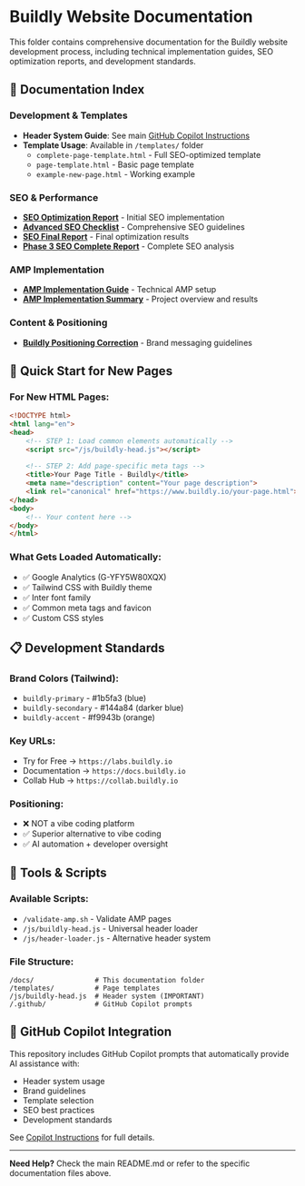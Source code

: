 # Buildly Website Documentation

This folder contains comprehensive documentation for the Buildly website development process, including technical implementation guides, SEO optimization reports, and development standards.

## 📁 Documentation Index

### Development & Templates
- **Header System Guide**: See main [GitHub Copilot Instructions](../.github/copilot-instructions.md)
- **Template Usage**: Available in `/templates/` folder
  - `complete-page-template.html` - Full SEO-optimized template
  - `page-template.html` - Basic page template
  - `example-new-page.html` - Working example

### SEO & Performance
- **[SEO Optimization Report](SEO-Optimization-Report.md)** - Initial SEO implementation
- **[Advanced SEO Checklist](Advanced-SEO-Checklist.md)** - Comprehensive SEO guidelines
- **[SEO Final Report](SEO-Final-Report.md)** - Final optimization results
- **[Phase 3 SEO Complete Report](Phase3-SEO-Complete-Report.md)** - Complete SEO analysis

### AMP Implementation
- **[AMP Implementation Guide](AMP-Implementation-Guide.md)** - Technical AMP setup
- **[AMP Implementation Summary](AMP-Implementation-Summary.md)** - Project overview and results

### Content & Positioning
- **[Buildly Positioning Correction](Buildly-Positioning-Correction.md)** - Brand messaging guidelines

## 🚀 Quick Start for New Pages

### For New HTML Pages:
```html
<!DOCTYPE html>
<html lang="en">
<head>
    <!-- STEP 1: Load common elements automatically -->
    <script src="/js/buildly-head.js"></script>
    
    <!-- STEP 2: Add page-specific meta tags -->
    <title>Your Page Title - Buildly</title>
    <meta name="description" content="Your page description">
    <link rel="canonical" href="https://www.buildly.io/your-page.html">
</head>
<body>
    <!-- Your content here -->
</body>
</html>
```

### What Gets Loaded Automatically:
- ✅ Google Analytics (G-YFY5W80XQX)
- ✅ Tailwind CSS with Buildly theme
- ✅ Inter font family
- ✅ Common meta tags and favicon
- ✅ Custom CSS styles

## 📋 Development Standards

### Brand Colors (Tailwind):
- `buildly-primary` - #1b5fa3 (blue)
- `buildly-secondary` - #144a84 (darker blue)
- `buildly-accent` - #f9943b (orange)

### Key URLs:
- Try for Free → `https://labs.buildly.io`
- Documentation → `https://docs.buildly.io`
- Collab Hub → `https://collab.buildly.io`

### Positioning:
- ❌ NOT a vibe coding platform
- ✅ Superior alternative to vibe coding
- ✅ AI automation + developer oversight

## 🔧 Tools & Scripts

### Available Scripts:
- `/validate-amp.sh` - Validate AMP pages
- `/js/buildly-head.js` - Universal header loader
- `/js/header-loader.js` - Alternative header system

### File Structure:
```
/docs/               # This documentation folder
/templates/          # Page templates
/js/buildly-head.js  # Header system (IMPORTANT)
/.github/            # GitHub Copilot prompts
```

## 📖 GitHub Copilot Integration

This repository includes GitHub Copilot prompts that automatically provide AI assistance with:
- Header system usage
- Brand guidelines
- Template selection
- SEO best practices
- Development standards

See [Copilot Instructions](../.github/copilot-instructions.md) for full details.

---

**Need Help?** Check the main README.md or refer to the specific documentation files above.
